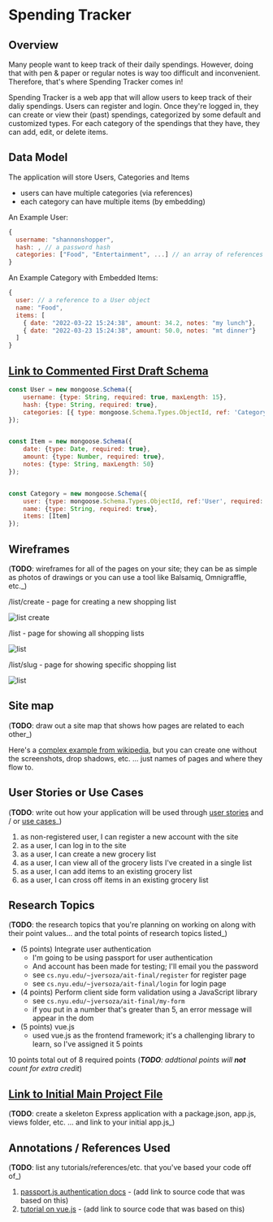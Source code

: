# Spending Tracker 

## Overview

Many people want to keep track of their daily spendings. However, doing that with pen & paper or regular notes is way too difficult and inconvenient. Therefore, that's where Spending Tracker comes in!

Spending Tracker is a web app that will allow users to keep track of their daliy spendings. Users can register and login. Once they're logged in, they can create or view their (past) spendings, categorized by some default and customized types. For each category of the spendings that they have, they can add, edit, or delete items.


## Data Model

The application will store Users, Categories and Items

* users can have multiple categories (via references)
* each category can have multiple items (by embedding)

An Example User:

```javascript
{
  username: "shannonshopper",
  hash: , // a password hash
  categories: ["Food", "Entertainment", ...] // an array of references to List documents
}
```

An Example Category with Embedded Items:

```javascript
{
  user: // a reference to a User object
  name: "Food",
  items: [
    { date: "2022-03-22 15:24:38", amount: 34.2, notes: "my lunch"},
    { date: "2022-03-23 15:24:38", amount: 50.0, notes: "mt dinner"}
  ]
}
```


## [Link to Commented First Draft Schema](db.js) 

```javascript
const User = new mongoose.Schema({
    username: {type: String, required: true, maxLength: 15},
    hash: {type: String, required: true},
    categories: [{ type: mongoose.Schema.Types.ObjectId, ref: 'Category' }]
});


const Item = new mongoose.Schema({
    date: {type: Date, required: true},
    amount: {type: Number, required: true},
    notes: {type: String, maxLength: 50}
});


const Category = new mongoose.Schema({
    user: {type: mongoose.Schema.Types.ObjectId, ref:'User', required: true},
    name: {type: String, required: true},
    items: [Item]
});
```

## Wireframes

(__TODO__: wireframes for all of the pages on your site; they can be as simple as photos of drawings or you can use a tool like Balsamiq, Omnigraffle, etc._)

/list/create - page for creating a new shopping list

![list create](documentation/list-create.png)

/list - page for showing all shopping lists

![list](documentation/list.png)

/list/slug - page for showing specific shopping list

![list](documentation/list-slug.png)

## Site map

(__TODO__: draw out a site map that shows how pages are related to each other_)

Here's a [complex example from wikipedia](https://upload.wikimedia.org/wikipedia/commons/2/20/Sitemap_google.jpg), but you can create one without the screenshots, drop shadows, etc. ... just names of pages and where they flow to.

## User Stories or Use Cases

(__TODO__: write out how your application will be used through [user stories](http://en.wikipedia.org/wiki/User_story#Format) and / or [use cases](https://www.mongodb.com/download-center?jmp=docs&_ga=1.47552679.1838903181.1489282706#previous)_)

1. as non-registered user, I can register a new account with the site
2. as a user, I can log in to the site
3. as a user, I can create a new grocery list
4. as a user, I can view all of the grocery lists I've created in a single list
5. as a user, I can add items to an existing grocery list
6. as a user, I can cross off items in an existing grocery list

## Research Topics

(__TODO__: the research topics that you're planning on working on along with their point values... and the total points of research topics listed_)

* (5 points) Integrate user authentication
    * I'm going to be using passport for user authentication
    * And account has been made for testing; I'll email you the password
    * see <code>cs.nyu.edu/~jversoza/ait-final/register</code> for register page
    * see <code>cs.nyu.edu/~jversoza/ait-final/login</code> for login page
* (4 points) Perform client side form validation using a JavaScript library
    * see <code>cs.nyu.edu/~jversoza/ait-final/my-form</code>
    * if you put in a number that's greater than 5, an error message will appear in the dom
* (5 points) vue.js
    * used vue.js as the frontend framework; it's a challenging library to learn, so I've assigned it 5 points

10 points total out of 8 required points (___TODO__: addtional points will __not__ count for extra credit_)


## [Link to Initial Main Project File](app.js) 

(__TODO__: create a skeleton Express application with a package.json, app.js, views folder, etc. ... and link to your initial app.js_)

## Annotations / References Used

(__TODO__: list any tutorials/references/etc. that you've based your code off of_)

1. [passport.js authentication docs](http://passportjs.org/docs) - (add link to source code that was based on this)
2. [tutorial on vue.js](https://vuejs.org/v2/guide/) - (add link to source code that was based on this)

